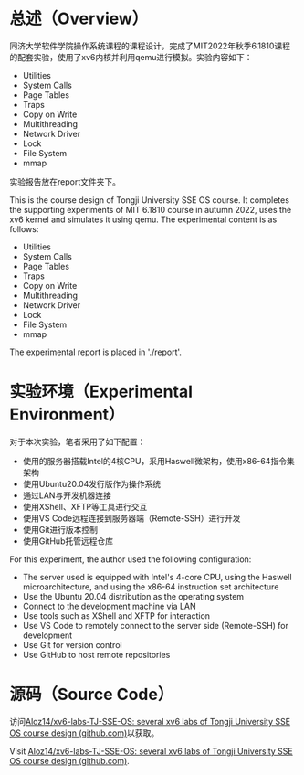 # 总述（Overview）

同济大学软件学院操作系统课程的课程设计，完成了MIT2022年秋季6.1810课程的配套实验，使用了xv6内核并利用qemu进行模拟。实验内容如下：

- Utilities
- System Calls
- Page Tables
- Traps
- Copy on Write
- Multithreading
- Network Driver
- Lock
- File System
- mmap

实验报告放在report文件夹下。

This is the course design of Tongji University SSE OS course. It completes the supporting experiments of MIT 6.1810 course in autumn 2022, uses the xv6 kernel and simulates it using qemu. The experimental content is as follows:

- Utilities
- System Calls
- Page Tables
- Traps
- Copy on Write
- Multithreading
- Network Driver
- Lock
- File System
- mmap

The experimental report is placed in './report'.

# 实验环境（Experimental Environment）

对于本次实验，笔者采用了如下配置：

- 使用的服务器搭载Intel的4核CPU，采用Haswell微架构，使用x86-64指令集架构
- 使用Ubuntu20.04发行版作为操作系统
- 通过LAN与开发机器连接
- 使用XShell、XFTP等工具进行交互
- 使用VS Code远程连接到服务器端（Remote-SSH）进行开发
- 使用Git进行版本控制
- 使用GitHub托管远程仓库

For this experiment, the author used the following configuration:

- The server used is equipped with Intel's 4-core CPU, using the Haswell microarchitecture, and using the x86-64 instruction set architecture
- Use the Ubuntu 20.04 distribution as the operating system
- Connect to the development machine via LAN
- Use tools such as XShell and XFTP for interaction
- Use VS Code to remotely connect to the server side (Remote-SSH) for development
- Use Git for version control
- Use GitHub to host remote repositories

# 源码（Source Code）

访问[Aloz14/xv6-labs-TJ-SSE-OS: several xv6 labs of Tongji University SSE OS course design (github.com)](https://github.com/Aloz14/xv6-labs-TJ-SSE-OS)以获取。

Visit [Aloz14/xv6-labs-TJ-SSE-OS: several xv6 labs of Tongji University SSE OS course design (github.com)](https://github.com/Aloz14/xv6-labs-TJ-SSE-OS).

